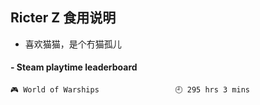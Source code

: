 ## Ricter Z 食用说明
- 喜欢猫猫，是个冇猫孤儿

<!-- steam-box start -->
#### - Steam playtime leaderboard
```text
🎮 World of Warships                 🕘 295 hrs 3 mins
```
<!-- Powered by https://github.com/YouEclipse/steam-box . -->
<!-- steam-box end -->
